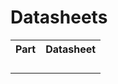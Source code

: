 # Datasheets

<table>
  <tr>
    <th>Part</th> <th>Datasheet</th>
  </tr>
    <td></td> <td></td>
  <tr>
    <td></td> <td></td>
  </tr>
  <tr>
    <td></td> <td></td>
  </tr>
  <tr>
    <td></td> <td></td>
  </tr>
</table>
